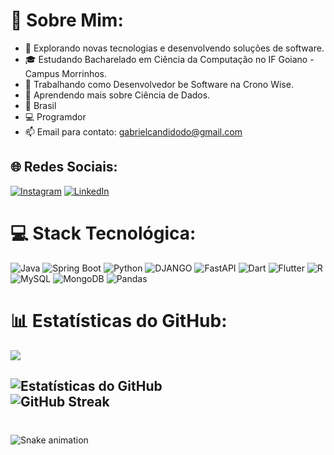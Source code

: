 # 💫 Sobre Mim:
- 🤔 Explorando novas tecnologias e desenvolvendo soluções de software.
- 🎓 Estudando Bacharelado em Ciência da Computação no IF Goiano - Campus Morrinhos.
- 💼 Trabalhando como Desenvolvedor be Software na Crono Wise.
- 🌱 Aprendendo mais sobre Ciência de Dados.
- 📍 Brasil
- 💻 Programdor
- 📫 Email para contato: gabrielcandidodo@gmail.com

## 🌐 Redes Sociais:
[![Instagram](https://img.shields.io/badge/Instagram-%23E4405F.svg?logo=Instagram&logoColor=white)](https://www.instagram.com/gabriel_cfd_/) [![LinkedIn](https://img.shields.io/badge/LinkedIn-%230077B5.svg?logo=linkedin&logoColor=white)](https://www.linkedin.com/in/gabriel-candido-75126829a/) 

# 💻 Stack Tecnológica:
![Java](https://img.shields.io/badge/Java-ED8B00?style=for-the-badge&logo=openjdk&logoColor=white) ![Spring Boot](https://img.shields.io/badge/spring_boot-%236DB33F.svg?style=for-the-badge&logo=spring-boot&logoColor=white) ![Python](https://img.shields.io/badge/python-%2314354C.svg?style=for-the-badge&logo=python&logoColor=white) ![DJANGO](https://img.shields.io/badge/Django-092E20?style=for-the-badge&logo=django&logoColor=white) ![FastAPI](https://img.shields.io/badge/FastAPI-009688?style=for-the-badge&logo=FastAPI&logoColor=white) ![Dart](https://img.shields.io/badge/dart-%230175C2.svg?style=for-the-badge&logo=dart&logoColor=white) ![Flutter](https://img.shields.io/badge/Flutter-%2302569B.svg?style=for-the-badge&logo=Flutter&logoColor=white)
![R](https://img.shields.io/badge/R-%23276DC3.svg?style=for-the-badge&logo=r&logoColor=white) ![MySQL](https://img.shields.io/badge/mysql-%2300f.svg?style=for-the-badge&logo=mysql&logoColor=white)
 ![MongoDB](https://img.shields.io/badge/MongoDB-%234ea94b.svg?style=for-the-badge&logo=mongodb&logoColor=white)  ![Pandas](https://img.shields.io/badge/pandas-%23150458.svg?style=for-the-badge&logo=pandas&logoColor=white) 

# 📊 Estatísticas do GitHub:
[![](https://visitcount.itsvg.in/api?id=Gabriel-Candido-Ferreira&label=Visualizac%C3%B5es%20de%20perfil&color=1&pretty=true)](https://visitcount.itsvg.in)


![Estatísticas do GitHub](https://github-readme-stats.vercel.app/api?username=Gabriel-Candido-Ferreira&theme=dark&hide_border=false&include_all_commits=false&count_private=false)<br/>
![GitHub Streak](https://github-readme-streak-stats.herokuapp.com/?user=Gabriel-Candido-Ferreira&theme=dark&hide_border=false)<br/>
---

###

<br clear="both">

<img src="https://raw.githubusercontent.com/Gabriel-Candido-Ferreira/Gabriel-Candido-Ferreira/output/snake.svg" alt="Snake animation" />

###



